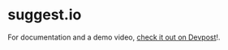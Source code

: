 # suggest.io
For documentation and a demo video, [check it out on Devpost](https://devpost.com/software/suggest-io)!.
